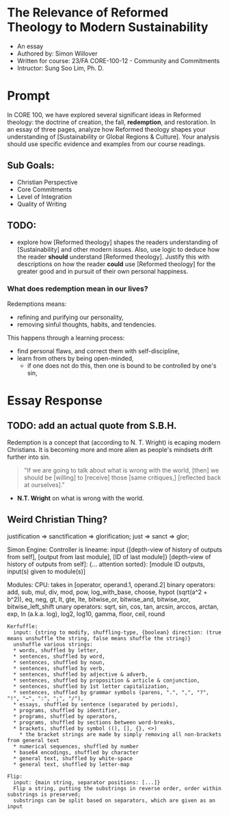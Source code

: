 # The Relevance of Reformed Theology to Modern Sustainability
* An essay
* Authored by: Simon Willover
* Written for course: 23/FA CORE-100-12 - Community and Commitments
* Intructor: Sung Soo Lim, Ph. D.

# Prompt
In CORE 100, we have explored several significant ideas in Reformed theology: the doctrine of creation, the fall, **redemption**, and restoration. In an essay of three pages, analyze how Reformed theology shapes your understanding of [Sustainability or Global Regions & Culture]. Your analysis should use specific evidence and examples from our course readings.

## Sub Goals:
* Christian Perspective
* Core Commitments
* Level of Integration
* Quality of Writing

## TODO:
* explore how [Reformed theology] shapes the readers understanding of [Sustainability] and other modern issues. Also, use logic to deduce how the reader **should** understand [Reformed theology]. Justify this with descriptions on how the reader **could** use [Reformed theology] for the greater good and in pursuit of their own personal happiness.

### What does redemption mean in our lives?
Redemptions means:
  * refining and purifying our personality,
  * removing sinful thoughts, habits, and tendencies.

This happens through a learning process:
* find personal flaws, and correct them with self-discipline,
* learn from others by being open-minded,
  * if one does not do this, then one is bound to be controlled by one's sin,


# Essay Response
## TODO: add an actual quote from S.B.H.
Redemption is a concept that (according to N. T. Wright) is ecaping modern Christians. It is becoming more and more alien as people's mindsets drift further into sin.

> "If we are going to talk about what is wrong with the world, [then] we should be [willing] to [receive] those [same critiques,] [reflected back at ourselves]."
- **N.T. Wright** on what is wrong with the world.




## Weird Christian Thing?
justification => sanctification => glorification;
just => sanct => glor;


Simon Engine:
  Controller is lineame:
    input {[depth-view of history of outputs from self], [output from last module], [ID of last module]}
  [depth-view of history of outputs from self]:
    {... attention sorted}: [module ID outputs, input(s) given to module(s)]
  
  Modules:
    CPU:
      takes in [operator, operand.1, operand.2]
      binary operators:
        add, sub, mul, div, mod, pow, log_with_base, choose, hypot (sqrt(a^2 + b^2)),
        eq, neg, gt, lt, gte, lte,
        bitwise_or, bitwise_and, bitwise_xor,
        bitwise_left_shift
      unary operators:
        sqrt, sin, cos, tan, arcsin, arccos, arctan, exp, ln (a.k.a. log), log2, log10, gamma, floor, ceil, round
    
    Kerfuffle:
      input: {string to modify, shuffling-type, {boolean} direction: (true means unshuffle the string, false means shuffle the string)}
      unshuffle various strings:
      * words, shuffled by letter,
      * sentences, shuffled by word,
      * sentences, shuffled by noun,
      * sentences, shuffled by verb,
      * sentences, shuffled by adjective & adverb,
      * sentences, shuffled by proposition & article & conjunction,
      * sentences, shuffled by 1st letter capitalization,
      * sentences, shuffled by grammar symbols (parens, ".", ",", "?", "!", "~", ":", ";", "/"),
      * essays, shuffled by sentence (separated by periods),
      * programs, shuffled by identifier,
      * programs, shuffled by operators,
      * programs, shuffled by sections between word-breaks,
      * brackets, shuffled by symbol ((), [], {}, <>)
        * the bracket strings are made by simply removing all non-brackets from general text
      * numerical sequences, shuffled by number
      * base64 encodings, shuffled by character
      * general text, shuffled by white-space
      * general text, shuffled by letter-map
    
    Flip:
      input: {main string, separator positions: [...]}
      Flip a string, putting the substrings in reverse order, order within substrings is preserved;
      substrings can be split based on separators, which are given as an input
    
    


